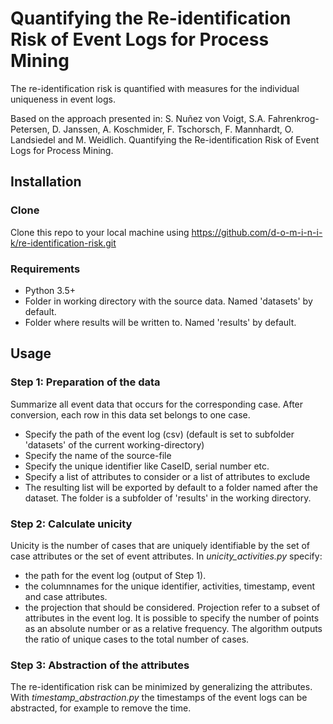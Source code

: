 # Quantifying the Re-identification Risk of Event Logs for Process Mining

The re-identification risk is quantified with measures for the individual uniqueness in event logs. 

Based on the approach presented in:
S. Nuñez von Voigt, S.A. Fahrenkrog-Petersen, D. Janssen, A. Koschmider, F. Tschorsch, F. Mannhardt, O. Landsiedel and M. Weidlich. Quantifying the Re-identification Risk of Event Logs for Process Mining. 


## Installation
### Clone
Clone this repo to your local machine using https://github.com/d-o-m-i-n-i-k/re-identification-risk.git
### Requirements
- Python 3.5+
- Folder in working directory with the source data. Named 'datasets' by default.
- Folder where results will be written to. Named 'results' by default.

## Usage
### Step 1: Preparation of the data
Summarize all event data that occurs for the corresponding case. After conversion, each row in this data set belongs to one case. 
- Specify the path of the event log (csv) (default is set to subfolder 'datasets' of the current working-directory)
- Specify the name of the source-file
- Specify the unique identifier like CaseID, serial number etc.
- Specify a list of attributes to consider or a list of attributes to exclude
- The resulting list will be exported by default to a folder named after the dataset. 
The folder is a subfolder of 'results' in the working directory.

### Step 2: Calculate unicity 
Unicity is the number of cases that are uniquely identifiable by the set of case attributes or the set of event attributes.
In *unicity_activities.py* specify:
- the path for the event log (output of Step 1).
- the columnnames for the unique identifier, activities, timestamp, event and case attributes.
- the projection that should be considered.
Projection refer to a subset of attributes in the event log.
It is possible to specify the number of points as an absolute number or as a relative frequency.
The algorithm outputs the ratio of unique cases to the total number of cases.

### Step 3: Abstraction of the attributes
The re-identification risk can be minimized by generalizing the attributes.
With *timestamp_abstraction.py* the timestamps of the event logs can be abstracted, for example to remove the time.
